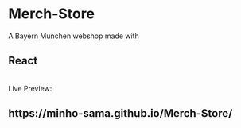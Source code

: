 # Merch-Store
A Bayern Munchen webshop made with <h2>React</h2> <br>
Live Preview: <br>
<h2>https://minho-sama.github.io/Merch-Store/</h2><br>

